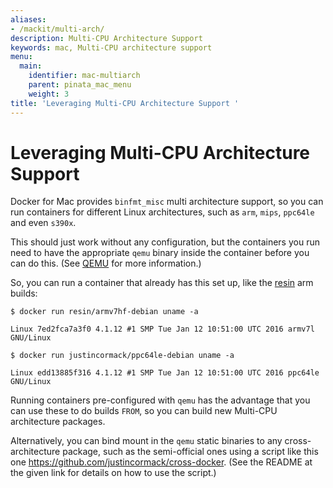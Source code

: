 ```yaml
---
aliases:
- /mackit/multi-arch/
description: Multi-CPU Architecture Support
keywords: mac, Multi-CPU architecture support
menu:
  main:
    identifier: mac-multiarch
    parent: pinata_mac_menu
    weight: 3
title: 'Leveraging Multi-CPU Architecture Support '
---
```


# Leveraging Multi-CPU Architecture Support

Docker for Mac provides `binfmt_misc` multi architecture support, so you can run containers for different Linux architectures, such as `arm`, `mips`, `ppc64le` and even `s390x`.

This should just work without any configuration, but the containers you run need to have the appropriate `qemu` binary inside the container before you can do this. (See <a href="http://wiki.qemu.org/" target="_blank">QEMU</a> for more information.)

So, you can run a container that already has this set up, like the <a href="https://resin.io/how-it-works/" target="_blank">resin</a> arm builds:

```
$ docker run resin/armv7hf-debian uname -a

Linux 7ed2fca7a3f0 4.1.12 #1 SMP Tue Jan 12 10:51:00 UTC 2016 armv7l GNU/Linux

$ docker run justincormack/ppc64le-debian uname -a

Linux edd13885f316 4.1.12 #1 SMP Tue Jan 12 10:51:00 UTC 2016 ppc64le GNU/Linux

```

Running containers pre-configured with `qemu` has the advantage that you can use these to do builds `FROM`, so you can build new Multi-CPU architecture packages.

Alternatively, you can bind mount in the `qemu` static binaries to any cross-architecture package, such as the semi-official ones using a script like this one https://github.com/justincormack/cross-docker. (See the README at the given link for details on how to use the script.)